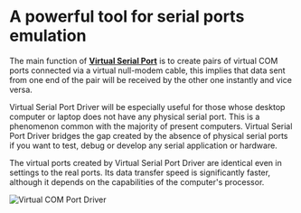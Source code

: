 **A powerful tool for serial ports emulation**
==============================================
The main function of **[Virtual Serial Port](https://www.eltima.com/products/vspdxp/)** is to create pairs of virtual COM ports connected via a virtual null-modem cable, this implies that data sent from one end of the pair will be received by the other one instantly and vice versa.

Virtual Serial Port Driver will be especially useful for those whose desktop computer or laptop does not have any physical serial port. This is a phenomenon common with the majority of present computers. Virtual Serial Port Driver bridges the gap created by the absence of physical serial ports if you want to test, debug or develop any serial application or hardware.

The virtual ports created by Virtual Serial Port Driver are identical even in settings to the real ports. Its data transfer speed is significantly faster, although it depends on the capabilities of the computer's processor.

![Virtual COM Port Driver](https://www.eltima.com/imgnew/products/vspd/splash/splash-vspd.jpg)
